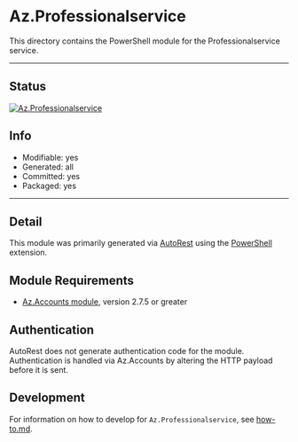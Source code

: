 <!-- region Generated -->
# Az.Professionalservice
This directory contains the PowerShell module for the Professionalservice service.

---
## Status
[![Az.Professionalservice](https://img.shields.io/powershellgallery/v/Az.Professionalservice.svg?style=flat-square&label=Az.Professionalservice "Az.Professionalservice")](https://www.powershellgallery.com/packages/Az.Professionalservice/)

## Info
- Modifiable: yes
- Generated: all
- Committed: yes
- Packaged: yes

---
## Detail
This module was primarily generated via [AutoRest](https://github.com/Azure/autorest) using the [PowerShell](https://github.com/Azure/autorest.powershell) extension.

## Module Requirements
- [Az.Accounts module](https://www.powershellgallery.com/packages/Az.Accounts/), version 2.7.5 or greater

## Authentication
AutoRest does not generate authentication code for the module. Authentication is handled via Az.Accounts by altering the HTTP payload before it is sent.

## Development
For information on how to develop for `Az.Professionalservice`, see [how-to.md](how-to.md).
<!-- endregion -->
